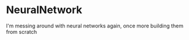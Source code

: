 # NeuralNetwork

I'm messing around with neural networks again, once more building them from scratch